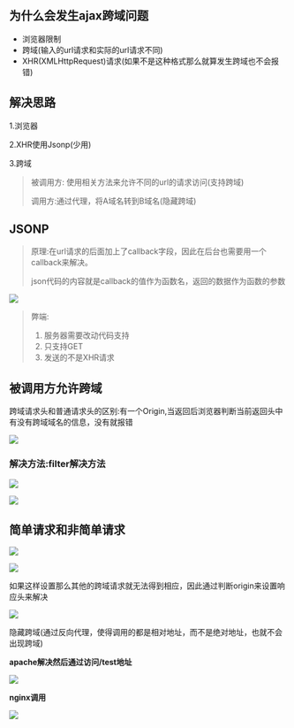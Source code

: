 

## 为什么会发生ajax跨域问题

- 浏览器限制
- 跨域(输入的url请求和实际的url请求不同)
- XHR(XMLHttpRequest)请求(如果不是这种格式那么就算发生跨域也不会报错)

## 解决思路

1.浏览器

2.XHR使用Jsonp(少用)

3.跨域 

> 被调用方: 使用相关方法来允许不同的url的请求访问(支持跨域)
>
> 调用方:通过代理，将A域名转到B域名(隐藏跨域)

## JSONP

> 原理:在url请求的后面加上了callback字段，因此在后台也需要用一个callback来解决。
>
> json代码的内容就是callback的值作为函数名，返回的数据作为函数的参数

![](https://gitee.com//codetigers/images/raw/master/img/20200714091023.png)

> 弊端:
>
> 1. 服务器需要改动代码支持
> 2. 只支持GET
> 3. 发送的不是XHR请求

## 被调用方允许跨域

跨域请求头和普通请求头的区别:有一个Origin,当返回后浏览器判断当前返回头中有没有跨域域名的信息，没有就报错

![](https://gitee.com//codetigers/images/raw/master/img/20200714093532.png)

### 解决方法:filter解决方法

![](https://gitee.com//codetigers/images/raw/master/img/20200714093942.png)

![](https://gitee.com//codetigers/images/raw/master/img/20200714094100.png)

## 简单请求和非简单请求

![](https://gitee.com//codetigers/images/raw/master/img/20200714094211.png)

![](https://gitee.com//codetigers/images/raw/master/img/20200714100655.png)

如果这样设置那么其他的跨域请求就无法得到相应，因此通过判断origin来设置响应头来解决

![](https://gitee.com//codetigers/images/raw/master/img/20200714101017.png)

隐藏跨域(通过反向代理，使得调用的都是相对地址，而不是绝对地址，也就不会出现跨域)

**apache解决然后通过访问/test地址**

![](https://gitee.com//codetigers/images/raw/master/img/20200714104445.png)

**nginx调用**

![](https://gitee.com//codetigers/images/raw/master/img/20200714104824.png)